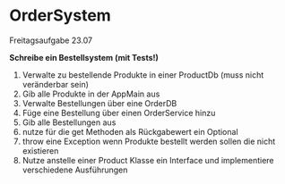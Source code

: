 # OrderSystem
Freitagsaufgabe 23.07

**Schreibe ein Bestellsystem (mit Tests!)**

1. Verwalte zu bestellende Produkte in einer ProductDb (muss nicht veränderbar sein)
2. Gib alle Produkte in der AppMain aus
3. Verwalte Bestellungen über eine OrderDB
4. Füge eine Bestellung über einen OrderService hinzu
5. Gib alle Bestellungen aus
6. nutze für die get Methoden als Rückgabewert ein Optional
7. throw eine Exception wenn Produkte bestellt werden sollen die nicht existieren
8. Nutze anstelle einer Product Klasse ein Interface und implementiere verschiedene Ausführungen
